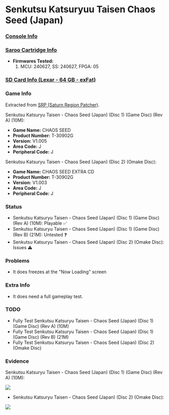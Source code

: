 # Senkutsu Katsuryuu Taisen Chaos Seed (Japan)

### [Console Info](../../../../../Info/Consoles/VA13/README.md)

### [Saroo Cartridge Info](../../../../../Info/Cartridges/GuangzhouSanStarOnlineShop/1.6/README.md)

- <b>Firmwares Tested:</b>
  1. MCU: 240627, SS: 240627, FPGA: 05

### [SD Card Info (Lexar - 64 GB - exFat)](../../../../../Info/SdCards/Lexar/64GB/exfat/README.md)

### Game Info

Extracted from [SRP (Saturn Region Patcher)](https://segaxtreme.net/resources/saturn-region-patcher.81/download).

Senkutsu Katsuryu Taisen - Chaos Seed (Japan) (Disc 1) (Game Disc) (Rev A) (10M):

- <b>Game Name:</b> CHAOS SEED
- <b>Product Number:</b> T-30902G
- <b>Version:</b> V1.005
- <b>Area Code:</b> J
- <b>Peripheral Code:</b> J

Senkutsu Katsuryu Taisen - Chaos Seed (Japan) (Disc 2) (Omake Disc):

- <b>Game Name:</b> CHAOS SEED EXTRA CD
- <b>Product Number:</b> T-30902G
- <b>Version:</b> V1.003
- <b>Area Code:</b> J
- <b>Peripheral Code:</b> J

### Status

- Senkutsu Katsuryu Taisen - Chaos Seed (Japan) (Disc 1) (Game Disc) (Rev A) (10M): Playable :white_check_mark:
- Senkutsu Katsuryu Taisen - Chaos Seed (Japan) (Disc 1) (Game Disc) (Rev B) (21M): Untested :question:
- Senkutsu Katsuryu Taisen - Chaos Seed (Japan) (Disc 2) (Omake Disc): Issues :warning:

### Problems

- It does freezes at the "Now Loading" screen

### Extra Info

- It does need a full gameplay test.

### TODO

- Fully Test Senkutsu Katsuryu Taisen - Chaos Seed (Japan) (Disc 1) (Game Disc) (Rev A) (10M)
- Fully Test Senkutsu Katsuryu Taisen - Chaos Seed (Japan) (Disc 1) (Game Disc) (Rev B) (21M)
- Fully Test Senkutsu Katsuryu Taisen - Chaos Seed (Japan) (Disc 2) (Omake Disc)

### Evidence

Senkutsu Katsuryu Taisen - Chaos Seed (Japan) (Disc 1) (Game Disc) (Rev A) (10M):

[![](https://img.youtube.com/vi/Pg10zVC3svI/0.jpg)](https://www.youtube.com/watch?v=Pg10zVC3svI)

- Senkutsu Katsuryu Taisen - Chaos Seed (Japan) (Disc 2) (Omake Disc):

[![](https://img.youtube.com/vi/3Dk7y9TI0JA/0.jpg)](https://www.youtube.com/watch?v=3Dk7y9TI0JA)
